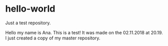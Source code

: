 # hello-world
Just a test repository.

Hello my name is Ana.
This is a test! It was made on the 02.11.2018 at 20.19. 
I just created a copy of my master repository.
